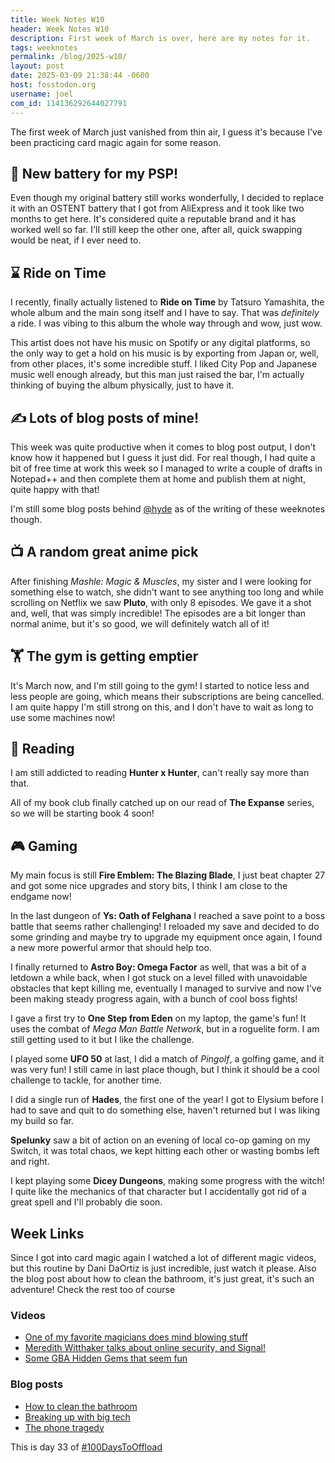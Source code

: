 ```yaml
---
title: Week Notes W10
header: Week Notes W10
description: First week of March is over, here are my notes for it.
tags: weeknotes
permalink: /blog/2025-w10/
layout: post
date: 2025-03-09 21:38:44 -0600
host: fosstodon.org
username: joel
com_id: 114136292644027791
---
```


The first week of March just vanished from thin air, I guess it's because I've been practicing card magic again for some reason.

## 🔋 New battery for my PSP!

Even though my original battery still works wonderfully, I decided to replace it with an OSTENT battery that I got from AliExpress and it took like two months to get here. It's considered quite a reputable brand and it has worked well so far. I'll still keep the other one, after all, quick swapping would be neat, if I ever need to.

## ⌛ Ride on Time
I recently, finally actually listened to **Ride on Time** by Tatsuro Yamashita, the whole album and the main song itself and I have to say. That was *definitely* a ride. I was vibing to this album the whole way through and wow, just wow.

This artist does not have his music on Spotify or any digital platforms, so the only way to get a hold on his music is by exporting from Japan or, well, from other places, it's some incredible stuff. I liked City Pop and Japanese music well enough already, but this man just raised the bar, I'm actually thinking of buying the album physically, just to have it.

## ✍ Lots of blog posts of mine!

This week was quite productive when it comes to blog post output, I don't know how it happened but I guess it just did. For real though, I had quite a bit of free time at work this week so I managed to write a couple of drafts in Notepad++ and then complete them at home and publish them at night, quite happy with that!

I'm still some blog posts behind [@hyde](https://lazybear.social/@hyde) as of the writing of these weeknotes though.

## 📺 A random great anime pick

After finishing *Mashle: Magic & Muscles*, my sister and I were looking for something else to watch, she didn't want to see anything too long and while scrolling on Netflix we saw **Pluto**, with only 8 episodes. We gave it a shot and, well, that was simply incredible! The episodes are a bit longer than normal anime, but it's so good, we will definitely watch all of it!

## 🏋️ The gym is getting emptier

It's March now, and I'm still going to the gym! I started to notice less and less people are going, which means their subscriptions are being cancelled. I am quite happy I'm still strong on this, and I don't have to wait as long to use some machines now!

## 📖 Reading

I am still addicted to reading **Hunter x Hunter**, can't really say more than that. 

All of my book club finally catched up on our read of **The Expanse** series, so we will be starting book 4 soon!

## 🎮 Gaming

My main focus is still **Fire Emblem: The Blazing Blade**, I just beat chapter 27 and got some nice upgrades and story bits, I think I am close to the endgame now!

In the last dungeon of **Ys: Oath of Felghana** I reached a save point to a boss battle that seems rather challenging! I reloaded my save and decided to do some grinding and maybe try to upgrade my equipment once again, I found a new more powerful armor that should help too.

I finally returned to **Astro Boy: Omega Factor** as well, that was a bit of a letdown a while back, when I got stuck on a level filled with unavoidable obstacles that kept killing me, eventually I managed to survive and now I've been making steady progress again, with a bunch of cool boss fights!

I gave a first try to **One Step from Eden** on my laptop, the game's fun! It uses the combat of *Mega Man Battle Network*, but in a roguelite form. I am still getting used to it but I like the challenge.

I played some **UFO 50** at last, I did a match of *Pingolf*, a golfing game, and it was very fun! I still came in last place though, but I think it should be a cool challenge to tackle, for another time.

I did a single run of **Hades**, the first one of the year! I got to Elysium before I had to save and quit to do something else, haven't returned but I was liking my build so far.

**Spelunky** saw a bit of action on an evening of local co-op gaming on my Switch, it was total chaos, we kept hitting each other or wasting bombs left and right.

I kept playing some **Dicey Dungeons**, making some progress with the witch! I quite like the mechanics of that character but I accidentally got rid of a great spell and I'll probably die soon.

## Week Links

Since I got into card magic again I watched a lot of different magic videos, but this routine by Dani DaOrtiz is just incredible, just watch it please. Also the blog post about how to clean the bathroom, it's just great, it's such an adventure! Check the rest too of course

### Videos
- [One of my favorite magicians does mind blowing stuff](https://www.youtube.com/watch?v=5_KcQt0z-eE)
- [Meredith Witthaker talks about online security, and Signal!](https://www.youtube.com/live/AyH7zoP-JOg)
- [Some GBA Hidden Gems that seem fun](https://youtu.be/qrn0v3gSWBQ)
### Blog posts
- [How to clean the bathroom](https://anniemueller.com/posts/how-to-clean-the-bathroom)
- [Breaking up with big tech](https://thedent.net/posts/breaking-up-with-big-tech-early-wins)
- [The phone tragedy](https://crys.site/blog/2025/phone-tragedy/)

This is day 33 of [#100DaysToOffload](https://100daystooffload.com)
